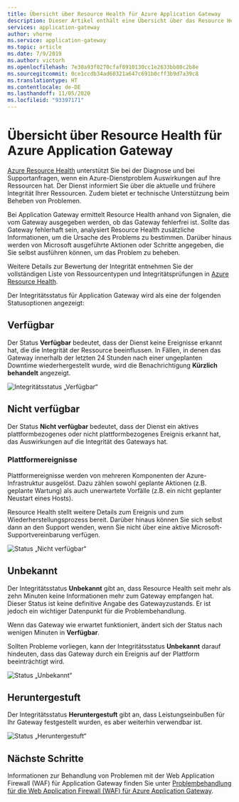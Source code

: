 ```yaml
---
title: Übersicht über Resource Health für Azure Application Gateway
description: Dieser Artikel enthält eine Übersicht über das Resource Health-Feature für Azure Application Gateway.
services: application-gateway
author: vhorne
ms.service: application-gateway
ms.topic: article
ms.date: 7/9/2019
ms.author: victorh
ms.openlocfilehash: 7e30a93f8270cfaf8910130cc1e2633bb80c2b8e
ms.sourcegitcommit: 0ce1ccdb34ad60321a647c691b0cff3b9d7a39c8
ms.translationtype: HT
ms.contentlocale: de-DE
ms.lasthandoff: 11/05/2020
ms.locfileid: "93397171"
---
```

# <a name="azure-application-gateway-resource-health-overview"></a>Übersicht über Resource Health für Azure Application Gateway

[Azure Resource Health](../service-health/resource-health-overview.md) unterstützt Sie bei der Diagnose und bei Supportanfragen, wenn ein Azure-Dienstproblem Auswirkungen auf Ihre Ressourcen hat. Der Dienst informiert Sie über die aktuelle und frühere Integrität Ihrer Ressourcen. Zudem bietet er technische Unterstützung beim Beheben von Problemen.

Bei Application Gateway ermittelt Resource Health anhand von Signalen, die vom Gateway ausgegeben werden, ob das Gateway fehlerfrei ist. Sollte das Gateway fehlerhaft sein, analysiert Resource Health zusätzliche Informationen, um die Ursache des Problems zu bestimmen. Darüber hinaus werden von Microsoft ausgeführte Aktionen oder Schritte angegeben, die Sie selbst ausführen können, um das Problem zu beheben.

Weitere Details zur Bewertung der Integrität entnehmen Sie der vollständigen Liste von Ressourcentypen und Integritätsprüfungen in [Azure Resource Health](../service-health/resource-health-checks-resource-types.md#microsoftnetworkapplicationgateways).


Der Integritätsstatus für Application Gateway wird als eine der folgenden Statusoptionen angezeigt:

## <a name="available"></a>Verfügbar

Der Status **Verfügbar** bedeutet, dass der Dienst keine Ereignisse erkannt hat, die die Integrität der Ressource beeinflussen. In Fällen, in denen das Gateway innerhalb der letzten 24 Stunden nach einer ungeplanten Downtime wiederhergestellt wurde, wird die Benachrichtigung **Kürzlich behandelt** angezeigt.

![Integritätsstatus „Verfügbar“](media/resource-health-overview/available-full.png)

## <a name="unavailable"></a>Nicht verfügbar

Der Status **Nicht verfügbar** bedeutet, dass der Dienst ein aktives plattformbezogenes oder nicht plattformbezogenes Ereignis erkannt hat, das Auswirkungen auf die Integrität des Gateways hat.

### <a name="platform-events"></a>Plattformereignisse

Plattformereignisse werden von mehreren Komponenten der Azure-Infrastruktur ausgelöst. Dazu zählen sowohl geplante Aktionen (z.B. geplante Wartung) als auch unerwartete Vorfälle (z.B. ein nicht geplanter Neustart eines Hosts).

Resource Health stellt weitere Details zum Ereignis und zum Wiederherstellungsprozess bereit. Darüber hinaus können Sie sich selbst dann an den Support wenden, wenn Sie nicht über eine aktive Microsoft-Supportvereinbarung verfügen.

![Status „Nicht verfügbar“](media/resource-health-overview/unavailable.png)

## <a name="unknown"></a>Unbekannt

Der Integritätsstatus **Unbekannt** gibt an, dass Resource Health seit mehr als zehn Minuten keine Informationen mehr zum Gateway empfangen hat. Dieser Status ist keine definitive Angabe des Gatewayzustands. Er ist jedoch ein wichtiger Datenpunkt für die Problembehandlung.

Wenn das Gateway wie erwartet funktioniert, ändert sich der Status nach wenigen Minuten in **Verfügbar**.

Sollten Probleme vorliegen, kann der Integritätsstatus **Unbekannt** darauf hindeuten, dass das Gateway durch ein Ereignis auf der Plattform beeinträchtigt wird.

![Status „Unbekannt“](media/resource-health-overview/unknown.png)

## <a name="degraded"></a>Heruntergestuft

Der Integritätsstatus **Heruntergestuft** gibt an, dass Leistungseinbußen für Ihr Gateway festgestellt wurden, es aber weiterhin verwendbar ist.

![Status „Heruntergestuft“](media/resource-health-overview/degraded.png)

## <a name="next-steps"></a>Nächste Schritte

Informationen zur Behandlung von Problemen mit der Web Application Firewall (WAF) für Application Gateway finden Sie unter [Problembehandlung für die Web Application Firewall (WAF) für Azure Application Gateway](../web-application-firewall/ag/web-application-firewall-troubleshoot.md).